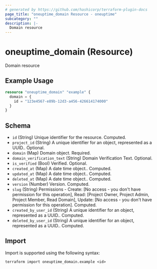```yaml
---
# generated by https://github.com/hashicorp/terraform-plugin-docs
page_title: "oneuptime_domain Resource - oneuptime"
subcategory: ""
description: |-
  Domain resource
---
```


# oneuptime_domain (Resource)

Domain resource

## Example Usage

```terraform
resource "oneuptime_domain" "example" {
  domain = {
    id = "123e4567-e89b-12d3-a456-426614174000"
  }
}
```

## Schema

- `id` (String) Unique identifier for the resource. Computed.
- `project_id` (String) A unique identifier for an object, represented as a UUID.. Optional.
- `domain` (Map) Domain object. Required.
- `domain_verification_text` (String) Domain Verification Text. Optional.
- `is_verified` (Bool) Verified. Optional.
- `created_at` (Map) A date time object.. Computed.
- `updated_at` (Map) A date time object.. Computed.
- `deleted_at` (Map) A date time object.. Computed.
- `version` (Number) Version. Computed.
- `slug` (String) Permissions - Create: [No access - you don't have permission for this operation], Read: [Project Owner, Project Admin, Project Member, Read Domain], Update: [No access - you don't have permission for this operation]. Computed.
- `created_by_user_id` (String) A unique identifier for an object, represented as a UUID.. Computed.
- `deleted_by_user_id` (String) A unique identifier for an object, represented as a UUID.. Computed.

## Import

Import is supported using the following syntax:

```shell
terraform import oneuptime_domain.example <id>
```
